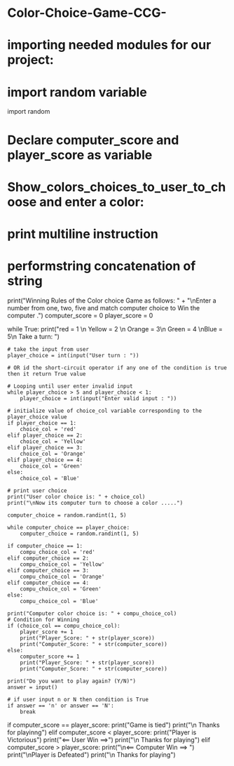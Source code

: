 # Color-Choice-Game-CCG- 

# importing needed modules for our project:
# import random variable
import random
# Declare computer_score and player_score as variable
# Show_colors_choices_to_user_to_choose and enter a color:
# print multiline instruction
# performstring concatenation of string
print("Winning Rules of the Color choice Game as follows: " + "\nEnter a number from one, two, five and match computer choice to Win the computer .")
computer_score = 0
player_score = 0

while True:
    print("red = 1 \n Yellow = 2 \n Orange = 3\n Green = 4 \nBlue = 5\n Take a turn: ")

    # take the input from user
    player_choice = int(input("User turn : "))

    # OR id the short-circuit operator if any one of the condition is true then it return True value

    # Looping until user enter invalid input
    while player_choice > 5 and player_choice < 1:
        player_choice = int(input("Enter valid input : "))

    # initialize value of choice_col variable corresponding to the player_choice value
    if player_choice == 1:
        choice_col = 'red'
    elif player_choice == 2:
        choice_col = 'Yellow'
    elif player_choice == 3:
        choice_col = 'Orange'
    elif player_choice == 4:
        choice_col = 'Green'
    else:
        choice_col = 'Blue'

    # print user choice
    print("User color choice is: " + choice_col)
    print("\nNow its computer turn to choose a color .....")

    computer_choice = random.randint(1, 5)

    while computer_choice == player_choice:
        computer_choice = random.randint(1, 5)

    if computer_choice == 1:
        compu_choice_col = 'red'
    elif computer_choice == 2:
        compu_choice_col = 'Yellow'
    elif computer_choice == 3:
        compu_choice_col = 'Orange'
    elif computer_choice == 4:
        compu_choice_col = 'Green'
    else:
        compu_choice_col = 'Blue'

    print("Computer color choice is: " + compu_choice_col)
    # Condition for Winning
    if (choice_col == compu_choice_col):
        player_score += 1
        print("Player_Score: " + str(player_score))
        print("Computer_Score: " + str(computer_score))
    else:
        computer_score += 1
        print("Player_Score: " + str(player_score))
        print("Computer_Score: " + str(computer_score))

    print("Do you want to play again? (Y/N)")
    answer = input()

    # if user input n or N then condition is True
    if answer == 'n' or answer == 'N':
        break

if computer_score == player_score:
    print("Game is tied")
    print("\n Thanks for playinng")
elif computer_score < player_score:
    print("Player is Victorious")
    print("<== User Win ==>")
    print("\n Thanks for playing")
elif computer_score > player_score:
    print("\n<== Computer Win ==> ")
    print("\nPlayer is Defeated")
    print("\n Thanks for playing")

